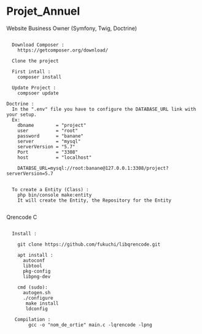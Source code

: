 # Projet_Annuel

Website Business Owner (Symfony, Twig, Doctrine)
~~~~~~~~~~~~~~~~~~~~~~~~~~~~~~~~~~~~~~~~~~~~~~~~~~~~~~~~~~~~~~~~~~~~~~~~~~~~~~~~~~~

  Download Composer :
    https://getcomposer.org/download/

  Clone the project

  First intall :
    composer install

  Update Project : 
    compsoer update

Doctrine : 
  In the ".env" file you have to configure the DATABASE_URL link with your setup.
  Ex: 
    dbname        = "project"
    user          = "root"
    password      = "banane"
    server        = "mysql"
    serverVersion = "5.7"
    Port          = "3308"
    host          = "localhost"
    
    DATABSE_URL=mysql://root:banane@127.0.0.1:3308/project?serverVersion=5.7
    
  
  To create a Entity (Class) : 
    php bin/console make:entity
    It will create the Entity, the Repository for the Entity
    
~~~~~~~~~~~~~~~~~~~~~~~~~~~~~~~~~~~~~~~~~~~~~~~~~~~~~~~~~~~~~~~~~~~~~~~~~~~~~~~~~~~~~~~~~~~~~~~~
Qrencode C
~~~~~~~~~~~~~~~~~~~~~~~~~~~~~~~~~~~~~~~~~~~~~~~~~~~~~~~~~~~~~~~~~~~~~~~~~~~~~~~~~~~~~~~~~~~~~~~~

  Install :
    
    git clone https://github.com/fukuchi/libqrencode.git
  
    apt install :
      autoconf
      libtool
      pkg-config
      libpng-dev
    
    cmd (sudo): 
      autogen.sh
      ./configure
       make install
       ldconfig
   
   Compilation : 
        gcc -o "nom_de_ortie" main.c -lqrencode -lpng
